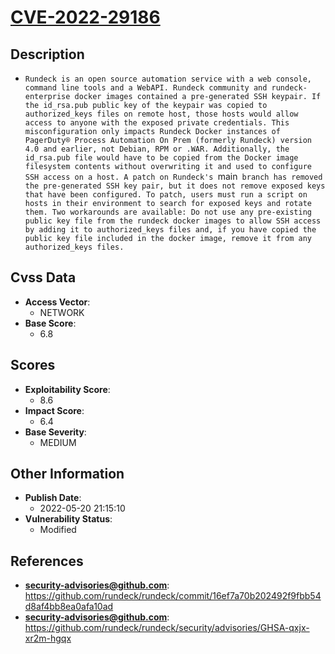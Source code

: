 
# [CVE-2022-29186](https://github.com/rundeck/rundeck/commit/16ef7a70b202492f9fbb54d8af4bb8ea0afa10ad)

## Description

- `Rundeck is an open source automation service with a web console, command line tools and a WebAPI. Rundeck community and rundeck-enterprise docker images contained a pre-generated SSH keypair. If the id_rsa.pub public key of the keypair was copied to authorized_keys files on remote host, those hosts would allow access to anyone with the exposed private credentials. This misconfiguration only impacts Rundeck Docker instances of PagerDuty® Process Automation On Prem (formerly Rundeck) version 4.0 and earlier, not Debian, RPM or .WAR. Additionally, the id_rsa.pub file would have to be copied from the Docker image filesystem contents without overwriting it and used to configure SSH access on a host. A patch on Rundeck's `main` branch has removed the pre-generated SSH key pair, but it does not remove exposed keys that have been configured. To patch, users must run a script on hosts in their environment to search for exposed keys and rotate them. Two workarounds are available: Do not use any pre-existing public key file from the rundeck docker images to allow SSH access by adding it to authorized_keys files and, if you have copied the public key file included in the docker image, remove it from any authorized_keys files.`

## Cvss Data

- **Access Vector**:
  - NETWORK
- **Base Score**:
  - 6.8

## Scores

- **Exploitability Score**:
  - 8.6
- **Impact Score**:
  - 6.4
- **Base Severity**:
  - MEDIUM

## Other Information

- **Publish Date**:
  - 2022-05-20 21:15:10
- **Vulnerability Status**:
  - Modified

## References

- **security-advisories@github.com**: https://github.com/rundeck/rundeck/commit/16ef7a70b202492f9fbb54d8af4bb8ea0afa10ad
- **security-advisories@github.com**: https://github.com/rundeck/rundeck/security/advisories/GHSA-qxjx-xr2m-hgqx
